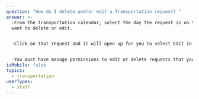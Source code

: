 ```yaml
---
question: "How do I delete and/or edit a Transportation request? "
answer: >-
  -From the transportation calendar, select the day the request is on that you
  want to delete or edit.  


  -Click on that request and it will open up for you to select Edit in top right-hand corner, make your edits and then select Edit Request in the bottom right-hand Corner or you will have the option to Delete your request in the bottom left-hand corner. 


  -You must have manage permissions to edit or delete requests that you did not make.
isMobile: false
topics:
  - transportation
userTypes:
  - staff
---
```

